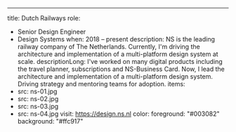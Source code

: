 ---
title: Dutch Railways
role:
  - Senior Design Engineer
  - Design Systems
when: 2018 – present
description: NS is the leading railway company of The Netherlands. Currently, I'm driving the architecture and implementation of a multi-platform design system at scale.
descriptionLong: I've worked on many digital products including the travel planner, subscriptions and NS-Business Card. Now, I lead the architecture and implementation of a multi-platform design system. Driving strategy and mentoring teams for adoption.
items:
  - src: ns-01.jpg
  - src: ns-02.jpg
  - src: ns-03.jpg
  - src: ns-04.jpg
visit: https://design.ns.nl
color:
  foreground: "#003082"
  background: "#ffc917"
